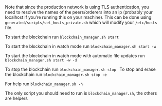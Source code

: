 Note that since the production network is using TLS authentication, you need to resolve the names of the peers/orderers into an ip (probably your localhost if you're running this on your machine). This can be done using `generated/scripts/set_hosts_private.sh` which will modify your `/etc/hosts` file.

To start the blockchain run `blockchain_manager.sh start`

To start the blockchain in watch mode run `blockchain_manager.sh start -w`

To start the blockchain in watch mode with automatic file updates run `blockchain_manager.sh start -w -d`

To stop the blockchain run `blockchain_manager.sh stop `
To stop and erase the blockchain run `blockchain_manager.sh stop -e`

For help run `blockchain_manager.sh -h`

The only script you should need to run is `blockchain_manager.sh`, the others are helpers
